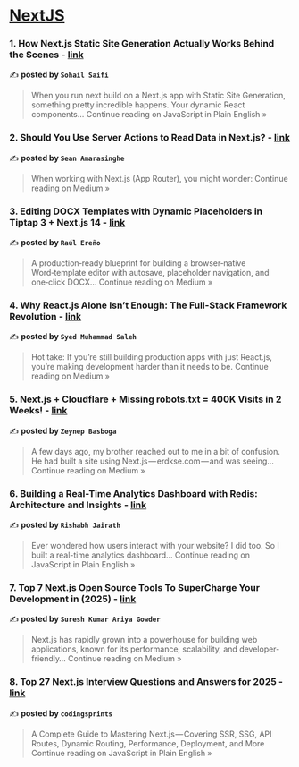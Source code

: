 
<h1><a href=https://medium.com/tag/nextjs/recommended target="_blank" rel="noopener noreferrer">NextJS</a></h1>
<h3>1. How Next.js Static Site Generation Actually Works Behind the Scenes - <a href="https://javascript.plainenglish.io/how-next-js-static-site-generation-actually-works-behind-the-scenes-6d4ae470fa49?source=rss------nextjs-5" target="_blank" rel="noopener noreferrer">link</a></h3>

✍️ **posted by `Sohail Saifi`**

<blockquote>When you run next build on a Next.js app with Static Site Generation, something pretty incredible happens. Your dynamic React components…
Continue reading on JavaScript in Plain English »</blockquote>

<h3>2. Should You Use Server Actions to Read Data in Next.js? - <a href="https://medium.com/@szaranger/should-you-use-server-actions-to-read-data-in-next-js-11ea01491480?source=rss------nextjs-5" target="_blank" rel="noopener noreferrer">link</a></h3>

✍️ **posted by `Sean Amarasinghe`**

<blockquote>When working with Next.js (App Router), you might wonder:
Continue reading on Medium »</blockquote>

<h3>3. Editing DOCX Templates with Dynamic Placeholders in Tiptap 3 + Next.js 14 - <a href="https://medium.com/@raulereno/editing-docx-templates-with-dynamic-placeholders-in-tiptap-3-next-js-14-bbb1bf2c0fb0?source=rss------nextjs-5" target="_blank" rel="noopener noreferrer">link</a></h3>

✍️ **posted by `Raúl Ereño`**

<blockquote>A production‑ready blueprint for building a browser‑native Word‑template editor with autosave, placeholder navigation, and one‑click DOCX…
Continue reading on Medium »</blockquote>

<h3>4. Why React.js Alone Isn’t Enough: The Full-Stack Framework Revolution  - <a href="https://medium.com/@syed-saleh/why-react-js-alone-isnt-enough-the-full-stack-framework-revolution-d34b2198756e?source=rss------nextjs-5" target="_blank" rel="noopener noreferrer">link</a></h3>

✍️ **posted by `Syed Muhammad Saleh`**

<blockquote>Hot take: If you’re still building production apps with just React.js, you’re making development harder than it needs to be.
Continue reading on Medium »</blockquote>

<h3>5. Next.js + Cloudflare + Missing robots.txt = 400K Visits in 2 Weeks! - <a href="https://medium.com/@ks.zynep/next-js-cloudflare-missing-robots-txt-400k-visits-in-2-weeks-54415d857345?source=rss------nextjs-5" target="_blank" rel="noopener noreferrer">link</a></h3>

✍️ **posted by `Zeynep Basboga`**

<blockquote>A few days ago, my brother reached out to me in a bit of confusion. He had built a site using Next.js — erdkse.com — and was seeing…
Continue reading on Medium »</blockquote>

<h3>6. Building a Real-Time Analytics Dashboard with Redis: Architecture and Insights - <a href="https://javascript.plainenglish.io/building-a-real-time-analytics-dashboard-with-redis-architecture-and-insights-b10eedf35249?source=rss------nextjs-5" target="_blank" rel="noopener noreferrer">link</a></h3>

✍️ **posted by `Rishabh Jairath`**

<blockquote>Ever wondered how users interact with your website? I did too. So I built a real-time analytics dashboard…
Continue reading on JavaScript in Plain English »</blockquote>

<h3>7. Top 7 Next.js Open Source Tools To SuperCharge Your Development in (2025) - <a href="https://medium.com/@sureshdotariya/top-10-next-js-open-source-tools-to-supercharge-your-development-in-2025-e9b65ca17ef6?source=rss------nextjs-5" target="_blank" rel="noopener noreferrer">link</a></h3>

✍️ **posted by `Suresh Kumar Ariya Gowder`**

<blockquote>Next.js has rapidly grown into a powerhouse for building web applications, known for its performance, scalability, and developer-friendly…
Continue reading on Medium »</blockquote>

<h3>8. Top 27 Next.js Interview Questions and Answers for 2025 - <a href="https://javascript.plainenglish.io/top-27-next-js-interview-questions-and-answers-for-2025-8cecf04cf1a6?source=rss------nextjs-5" target="_blank" rel="noopener noreferrer">link</a></h3>

✍️ **posted by `codingsprints`**

<blockquote>A Complete Guide to Mastering Next.js — Covering SSR, SSG, API Routes, Dynamic Routing, Performance, Deployment, and More
Continue reading on JavaScript in Plain English »</blockquote>

